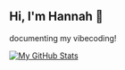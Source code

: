 ## Hi, I'm Hannah 👋

documenting my vibecoding!

[![My GitHub Stats](https://github-readme-stats-gilt-iota-66.vercel.app/api?username=hannahstone14&show_icons=true&theme=default_light)](https://github.com/hannahstone14)
